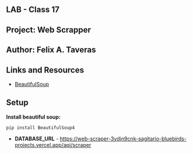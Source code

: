 ## LAB - Class 17
## Project: Web Scrapper
## Author: Felix A. Taveras
## Links and Resources
* [BeautifulSoup](https://oxylabs.io/blog/beautiful-soup-parsing-tutorial)

## Setup
__Install beautiful soup:__

    pip install BeautifulSoup4


* __DATABASE_URL__ - https://web-scraper-3ydjn9cnk-sagitario-bluebirds-projects.vercel.app/api/scraper